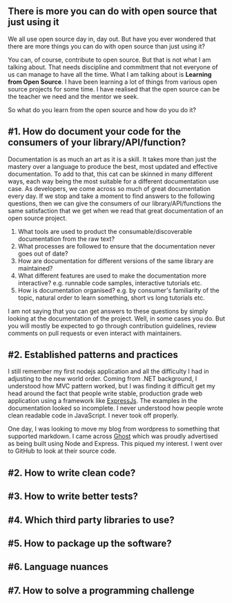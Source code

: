 
## There is more you can do with open source that just using it

We all use open source day in, day out. But have you ever wondered that there are more things you can do with open source than just using it? 

You can, of course, contribute to open source. But that is not what I am talking about. That needs discipline and commitment that not everyone of us can manage to have all the time. What I am talking about is __Learning from Open Source__. I have been learning a lot of things from various open source projects for some time. I have realised that the open source can be the teacher we need and the mentor we seek. 

So what do you learn from the open source and how do you do it?

## #1. How do document your code for the consumers of your library/API/function?
Documentation is as much an art as it is a skill. It takes more than just the mastery over a language to produce the best, most updated and effective documentation. To add to that, this cat can be skinned in many different ways, each way being the most suitable for a different documentation use case. As developers, we come across so much of great documentation every day. If we stop and take a moment to find answers to the following questions, then we can give the consumers of our library/API/functions the same satisfaction that we get when we read that great documentation of an open source project. 

1. What tools are used to product the consumable/discoverable documentation from the raw text?
2. What processes are followed to ensure that the documentation never goes out of date?
3. How are documentation for different versions of the same library are maintained?
4. What different features are used to make the documentation more interactive? e.g. runnable code samples, interactive tutorials etc. 
5. How is documentation organised? e.g. by consumer's familiarity of the topic, natural order to learn something, short vs long tutorials etc. 

I am not saying that you can get answers to these questions by simply looking at the documentation of the project. Well, in some cases you do. But you will mostly be expected to go through contribution guidelines, review comments on pull requests or even interact with maintainers. 

## #2. Established patterns and practices
I still remember my first nodejs application and all the difficulty I had in adjusting to the new world order. Coming from .NET background, I understood how MVC pattern worked, but I was finding it difficult get my head around the fact that people write stable, production grade web application using a framework like [ExpressJs](https://expressjs.com/). The examples in the documentation looked so incomplete. I never understood how people wrote clean readable code in JavaScript. I never took off properly. 

One day, I was looking to move my blog from wordpress to something that supported markdown. I came across [Ghost](https://ghost.org/) which was proudly advertised as being built using Node and Express. This piqued my interest. I went over to GitHub to look at their source code. 


## #2. How to write clean code?

## #3. How to write better tests?

## #4. Which third party libraries to use?

## #5. How to package up the software?

## #6. Language nuances

## #7. How to solve a programming challenge


